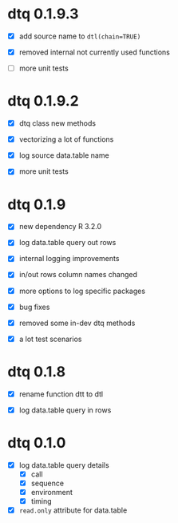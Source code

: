 # dtq 0.1.9.3

- [x] add source name to `dtl(chain=TRUE)`
- [x] removed internal not currently used functions
- [ ] more unit tests


# dtq 0.1.9.2

- [x] dtq class new methods
- [x] vectorizing a lot of functions
- [x] log source data.table name
- [x] more unit tests


# dtq 0.1.9

- [x] new dependency R 3.2.0
- [x] log data.table query out rows
- [x] internal logging improvements
- [x] in/out rows column names changed
- [x] more options to log specific packages
- [x] bug fixes
- [x] removed some in-dev dtq methods
- [x] a lot test scenarios


# dtq 0.1.8

- [x] rename function dtt to dtl
- [x] log data.table query in rows


# dtq 0.1.0

- [x] log data.table query details
  - [x] call
  - [x] sequence
  - [x] environment
  - [x] timing
- [x] `read.only` attribute for data.table
